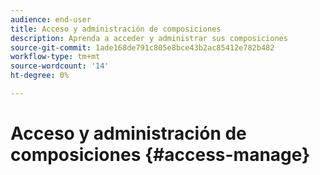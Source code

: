 ```yaml
---
audience: end-user
title: Acceso y administración de composiciones
description: Aprenda a acceder y administrar sus composiciones
source-git-commit: 1ade168de791c805e8bce43b2ac85412e782b482
workflow-type: tm+mt
source-wordcount: '14'
ht-degree: 0%

---
```



# Acceso y administración de composiciones {#access-manage}


